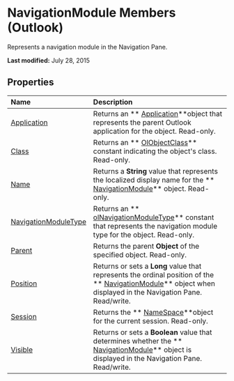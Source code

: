 
# NavigationModule Members (Outlook)
Represents a navigation module in the Navigation Pane.

 **Last modified:** July 28, 2015


## Properties



|**Name**|**Description**|
|:-----|:-----|
| [Application](13ee6749-f9b7-b164-3b44-e4531a244342.md)|Returns an  ** [Application](797003e7-ecd1-eccb-eaaf-32d6ddde8348.md)**object that represents the parent Outlook application for the object. Read-only.|
| [Class](a78394e2-81f9-6742-de3f-5bfe02f96969.md)|Returns an  ** [OlObjectClass](33d724b3-df3c-2a7f-a80f-93b66d96f588.md)** constant indicating the object's class. Read-only.|
| [Name](b02dfa63-01f0-f0e3-95fd-c928aace6cd8.md)|Returns a  **String** value that represents the localized display name for the ** [NavigationModule](76565eaf-1e64-f5d4-b90f-ba156863802c.md)** object. Read-only.|
| [NavigationModuleType](ee1fc78a-9720-c8d0-964c-0178ddbe8af6.md)|Returns an  ** [olNavigationModuleType](2140a094-6bee-aba1-03cd-71fa2c55842e.md)** constant that represents the navigation module type for the object. Read-only.|
| [Parent](43d97f47-8c42-91e6-ed75-f9dc53f57361.md)|Returns the parent  **Object** of the specified object. Read-only.|
| [Position](cdf7eedb-18a4-028c-8663-eae70e466617.md)|Returns or sets a  **Long** value that represents the ordinal position of the ** [NavigationModule](76565eaf-1e64-f5d4-b90f-ba156863802c.md)** object when displayed in the Navigation Pane. Read/write.|
| [Session](7fd04cbc-37c2-56e7-68b2-e7e8340cd99c.md)|Returns the  ** [NameSpace](f0dcaa19-07f5-5d42-a3bf-2e42b7885644.md)**object for the current session. Read-only.|
| [Visible](d0c15353-5e29-5ff6-ac1d-e139b46f2adb.md)|Returns or sets a  **Boolean** value that determines whether the ** [NavigationModule](76565eaf-1e64-f5d4-b90f-ba156863802c.md)** object is displayed in the Navigation Pane. Read/write.|
